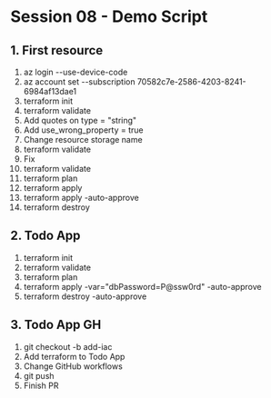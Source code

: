 # Session 08 - Demo Script

## 1. First resource

1) az login --use-device-code
2) az account set --subscription 70582c7e-2586-4203-8241-6984af13dae1
3) terraform init
4) terraform validate
5) Add quotes on type = "string"
6) Add use_wrong_property = true
7) Change resource storage name
8) terraform validate
9) Fix
10) terraform validate
11) terraform plan
12) terraform apply
13) terraform apply -auto-approve
14) terraform destroy

## 2. Todo App

1) terraform init
2) terraform validate
3) terraform plan
4) terraform apply -var="dbPassword=P@ssw0rd" -auto-approve
5) terraform destroy -auto-approve

## 3. Todo App GH

1) git checkout -b add-iac
2) Add terraform to Todo App
3) Change GitHub workflows
4) git push
5) Finish PR
